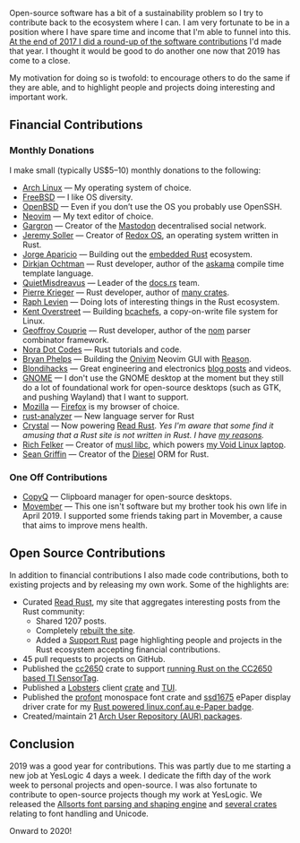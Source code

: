 Open-source software has a bit of a sustainability problem so I try to
contribute back to the ecosystem where I can. I am very fortunate to be in a
position where I have spare time and income that I'm able to funnel into this.
[At the end of 2017 I did a round-up of the software contributions](/technical/2018/01/software-contributions-2017/)
I'd made that year. I thought it would be good to do another one now that 2019
has come to a close.

My motivation for doing so is twofold: to encourage others to do the same if they
are able, and to highlight people and projects doing interesting and important
work.

## Financial Contributions

### Monthly Donations

I make small (typically US$5–10) monthly donations to the following:

* [Arch Linux](https://www.archlinux.org/) — My operating system of choice.
* [FreeBSD](https://www.freebsd.org/) — I like OS diversity.
* [OpenBSD](https://www.openbsd.org/) — Even if you don’t use the OS you probably use OpenSSH.
* [Neovim](https://neovim.io/) — My text editor of choice.
* [Gargron](https://www.patreon.com/mastodon) — Creator of the [Mastodon](https://joinmastodon.org/) decentralised social network.
* [Jeremy Soller](https://www.patreon.com/redox_os) — Creator of [Redox OS](https://www.redox-os.org/), an operating system written in Rust.
* [Jorge Aparicio](https://www.patreon.com/japaric) — Building out the [embedded Rust](https://github.com/rust-embedded) ecosystem.
* [Dirkjan Ochtman](https://www.patreon.com/dochtman) — Rust developer, author of the [askama](https://github.com/djc/askama) compile time template language.
* [QuietMisdreavus](https://www.patreon.com/QuietMisdreavus) — Leader of the [docs.rs](https://docs.rs/) team.
* [Pierre Krieger](https://www.patreon.com/tomaka) — Rust developer, author of [many crates](https://github.com/tomaka).
* [Raph Levien](https://www.patreon.com/raphlinus) — Doing lots of interesting things in the Rust ecosystem.
* [Kent Overstreet](https://www.patreon.com/bcachefs) — Building [bcachefs](https://bcachefs.org/), a copy-on-write file system for Linux.
* [Geoffroy Couprie](https://www.patreon.com/geoffroy) — Rust developer, author of the [nom](https://github.com/Geal/nom) parser combinator framework.
* [Nora Dot Codes](https://www.patreon.com/noracodes) — Rust tutorials and code.
* [Bryan Phelps](https://www.patreon.com/onivim) — Building the [Onivim](https://v2.onivim.io/) Neovim GUI with [Reason](https://reasonml.github.io/).
* [Blondihacks](https://www.patreon.com/QuinnDunki) — Great engineering and electronics [blog posts](http://blondihacks.com/) and videos.
* [GNOME](https://www.gnome.org/) — I don't use the GNOME desktop at the moment but they still do a lot of foundational work for open-source desktops (such as GTK, and pushing Wayland) that I want to support.
* [Mozilla](https://www.mozilla.org/) — [Firefox](https://www.mozilla.org/firefox/) is my browser of choice.
* [rust-analyzer](https://rust-analyzer.github.io/) — New language server for Rust
* [Crystal](https://crystal-lang.org/) — Now powering [Read Rust](https://readrust.net/). _Yes I'm aware that some find it amusing that a Rust site is not written in Rust. I have [my reasons](https://github.com/wezm/read-rust/blob/a2b9a3a776871390ab5b87a6bda7187fcb5f232c/README.md#development)._
* [Rich Felker](https://github.com/richfelker) — Creator of [musl libc](https://www.musl-libc.org/), which powers [my Void Linux laptop](https://bitcannon.net/post/huawei-matebook-x-pro-void-linux/).
* [Sean Griffin](https://github.com/sgrif) — Creator of the [Diesel](http://diesel.rs/) ORM for Rust.

### One Off Contributions

* [CopyQ](https://hluk.github.io/CopyQ/) — Clipboard manager for open-source desktops.
* [Movember](https://au.movember.com/about/cause) — This one isn't software but
  my brother took his own life in April 2019. I supported some friends taking part in
  Movember, a cause that aims to improve mens health.

## Open Source Contributions

In addition to financial contributions I also made code contributions, both to
existing projects and by releasing my own work. Some of the highlights are:

* Curated [Read Rust](https://readrust.net/), my site that aggregates
  interesting posts from the Rust community:
  * Shared 1207 posts.
  * Completely [rebuilt the site](https://github.com/wezm/read-rust/pull/112).
  * Added a [Support Rust](https://twitter.com/read_rust/status/1132950140585570304?s=20) page
    highlighting people and projects in the Rust ecosystem accepting financial
    contributions.
* 45 pull requests to projects on GitHub.
* Published the [cc2650](https://crates.io/crates/cc2650) crate to support [running
  Rust on the CC2650 based TI
  SensorTag](https://www.wezm.net/technical/2019/03/sensortag-embedded-rust-coding-retreat/).
* Published a [Lobsters](https://lobste.rs/) client
  [crate](https://crates.io/crates/lobsters) and
  [TUI](https://www.wezm.net/technical/2019/04/lobsters-tui/).
* Published the [profont](https://crates.io/crates/profont) monospace font crate
  and [ssd1675](https://crates.io/crates/ssd1675) ePaper display driver crate
  for my [Rust powered linux.conf.au e-Paper
  badge](https://www.wezm.net/technical/2019/01/linux-conf-au-rust-epaper-badge/).
* Created/maintain 21 [Arch User Repository (AUR)
  packages](https://aur.archlinux.org/packages/?SeB=m&K=wezm).

## Conclusion

2019 was a good year for contributions. This was partly due to me starting a
new job at YesLogic 4 days a week. I dedicate the fifth day of the work week to
personal projects and open-source. I was also fortunate to contribute to
open-source projects though my work at YesLogic. We released the [Allsorts font
parsing and shaping engine][Allsorts] and [several crates][yeslogic-crates]
relating to font handling and Unicode.

Onward to 2020!

[Allsorts]: https://yeslogic.com/blog/allsorts-rust-font-shaping-engine.html
[yeslogic-crates]: https://crates.io/teams/github:yeslogic:developers-prince
